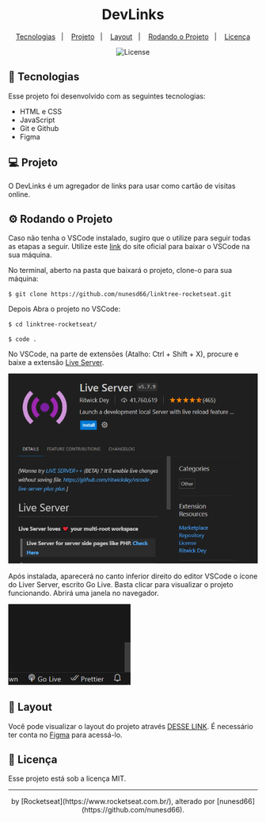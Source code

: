 <h1 align="center"> DevLinks </h1>

<p align="center">
  <a href="#-tecnologias">Tecnologias</a>&nbsp;&nbsp;&nbsp;|&nbsp;&nbsp;&nbsp;
  <a href="#-projeto">Projeto</a>&nbsp;&nbsp;&nbsp;|&nbsp;&nbsp;&nbsp;
  <a href="#-layout">Layout</a>&nbsp;&nbsp;&nbsp;|&nbsp;&nbsp;&nbsp;
  <a href="#gear-rodando-o-projeto">Rodando o Projeto</a>&nbsp;&nbsp;&nbsp;|&nbsp;&nbsp;&nbsp;
  <a href="#memo-licença">Licença</a>
</p>

<p align="center">
  <img alt="License" src="https://img.shields.io/static/v1?label=license&message=MIT&color=49AA26&labelColor=000000">
</p>

## 🚀 Tecnologias

Esse projeto foi desenvolvido com as seguintes tecnologias:

- HTML e CSS
- JavaScript
- Git e Github
- Figma

## 💻 Projeto

O DevLinks é um agregador de links para usar como cartão de visitas online.

## :gear: Rodando o Projeto

Caso não tenha o VSCode instalado, sugiro que o utilize para seguir todas as etapas a seguir. Utilize este [link](https://code.visualstudio.com/download) do site oficial para baixar o VSCode na sua máquina.

No terminal, aberto na pasta que baixará o projeto, clone-o para sua máquina:

```
$ git clone https://github.com/nunesd66/linktree-rocketseat.git
```

Depois Abra o projeto no VSCode:

```
$ cd linktree-rocketseat/
```
```
$ code .
```

No VSCode, na parte de extensões (Atalho: Ctrl + Shift + X), procure e baixe a extensão [Live Server](https://github.com/ritwickdey/vscode-live-server-plus-plus).
<p align="start">
  <img alt="Página da extensão Live Server no VSCode" src="./.github/live-server-2023-vscode-extension.png">
</p>
Após instalada, aparecerá no canto inferior direito do editor VSCode o ícone do Liver Server, escrito Go Live. Basta clicar para visualizar o projeto funcionando. Abrirá uma janela no navegador.
<p align="start">
  <img alt="Ícone de iniciar o Liver Server no VSCode" src="./.github/go-live-2023-vscode.png">
</p>

## 🔖 Layout

Você pode visualizar o layout do projeto através [DESSE LINK](<https://www.figma.com/file/qckXTrd5KAafP3U26lUM1J/DevLinks-%E2%80%A2-Projeto-Discover-(Community)?type=design&t=2H9Un3EF3q4c1hgc-6>). É necessário ter conta no [Figma](https://figma.com) para acessá-lo.

## :memo: Licença

Esse projeto está sob a licença MIT.

---
<p align="center">
by [Rocketseat](https://www.rocketseat.com.br/), alterado por [nunesd66](https://github.com/nunesd66).
</p>
